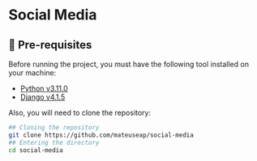# Social Media

## 🔧 Pre-requisites

Before running the project, you must have the following tool installed on your machine: 
* [Python v3.11.0](https://www.python.org/downloads/release/python-3110/)
* [Django v4.1.5](https://docs.djangoproject.com/en/4.1/topics/install/#installing-official-release)

Also, you will need to clone the repository:

```bash
## Cloning the repository
git clone https://github.com/mateuseap/social-media
## Entering the directory
cd social-media
```